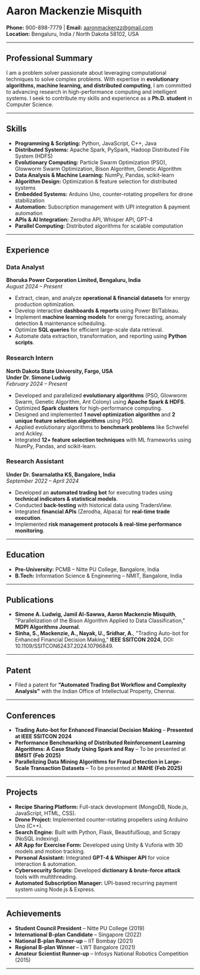 # Aaron Mackenzie Misquith  
**Phone:** 900-898-7779 | **Email:** aaronmackenzz@gmail.com  
**Location:** Bengaluru, India / North Dakota 58102, USA  

---

## **Professional Summary**  
I am a problem solver passionate about leveraging computational techniques to solve complex problems. With expertise in **evolutionary algorithms, machine learning, and distributed computing**, I am committed to advancing research in high-performance computing and intelligent systems. I seek to contribute my skills and experience as a **Ph.D. student** in Computer Science.

---

## **Skills**  
- **Programming & Scripting:** Python, JavaScript, C++, Java  
- **Distributed Systems:** Apache Spark, PySpark, Hadoop Distributed File System (HDFS)  
- **Evolutionary Computing:** Particle Swarm Optimization (PSO), Glowworm Swarm Optimization, Bison Algorithm, Genetic Algorithm  
- **Data Analysis & Machine Learning:** NumPy, Pandas, scikit-learn  
- **Algorithm Design:** Optimization & feature selection for distributed systems  
- **Embedded Systems:** Arduino Uno, counter-rotating propellers for drone stabilization  
- **Automation:** Subscription management with UPI integration & payment automation  
- **APIs & AI Integration:** Zerodha API, Whisper API, GPT-4  
- **Parallel Computing:** Distributed algorithms for scalable computation  

---

## **Experience**  

### **Data Analyst**  
**Bhoruka Power Corporation Limited, Bengaluru, India**  
_August 2024 – Present_  
- Extract, clean, and analyze **operational & financial datasets** for energy production optimization.  
- Develop interactive **dashboards & reports** using Power BI/Tableau.  
- Implement **machine learning models** for energy forecasting, anomaly detection & maintenance scheduling.  
- Optimize **SQL queries** for efficient large-scale data retrieval.  
- Automate data extraction, transformation, and reporting using **Python scripts**.  

### **Research Intern**  
**North Dakota State University, Fargo, USA**  
**Under Dr. Simone Ludwig**  
_February 2024 – Present_  
- Developed and parallelized **evolutionary algorithms** (PSO, Glowworm Swarm, Genetic Algorithm, Ant Colony) using **Apache Spark & HDFS**.  
- Optimized **Spark clusters** for high-performance computing.  
- Designed and implemented **1 novel optimization algorithm** and **2 unique feature selection algorithms** using PSO.  
- Applied evolutionary algorithms to **benchmark problems** like Schwefel and Ackley.  
- Integrated **12+ feature selection techniques** with ML frameworks using NumPy, Pandas, and scikit-learn.  

### **Research Assistant**  
**Under Dr. Swarnalatha KS, Bangalore, India**  
_September 2022 – April 2024_  
- Developed an **automated trading bot** for executing trades using **technical indicators & statistical models**.  
- Conducted **back-testing** with historical data using TradersView.  
- Integrated **financial APIs** (Zerodha, Alpaca) for **real-time trade execution**.  
- Implemented **risk management protocols & real-time performance monitoring**.  

---

## **Education**  
- **Pre-University:** PCMB – Nitte PU College, Bangalore, India  
- **B.Tech:** Information Science & Engineering – NMIT, Bangalore, India  

---

## **Publications**  
- **Simone A. Ludwig, Jamil Al-Sawwa, Aaron Mackenzie Misquith**, "Parallelization of the Bison Algorithm Applied to Data Classification," **MDPI Algorithms Journal**.  
- **Sinha, S., Mackenzie, A., Nayak, U., Sridhar, A.**, "Trading Auto-bot for Enhanced Financial Decision Making," **IEEE SSITCON 2024**, DOI: 10.1109/SSITCON62437.2024.10796849.  

---

## **Patent**  
- Filed a patent for **"Automated Trading Bot Workflow and Complexity Analysis"** with the Indian Office of Intellectual Property, Chennai.  

---

## **Conferences**  
- **Trading Auto-bot for Enhanced Financial Decision Making** – **Presented at IEEE SSITCON 2024**  
- **Performance Benchmarking of Distributed Reinforcement Learning Algorithms: A Case Study Using Spark and Ray** – To be presented at **BMSIT (Feb 2025)**  
- **Parallelizing Data Mining Algorithms for Fraud Detection in Large-Scale Transaction Datasets** – To be presented at **MAHE (Feb 2025)**  

---

## **Projects**  
- **Recipe Sharing Platform:** Full-stack development (MongoDB, Node.js, JavaScript, HTML, CSS).  
- **Drone Project:** Implemented counter-rotating propellers using Arduino Uno (C++).  
- **Search Engine:** Built with Python, Flask, BeautifulSoup, and Scrapy (NoSQL indexing).  
- **AR App for Exercise Form:** Developed using Unity & Vuforia with 3D models and motion tracking.  
- **Personal Assistant:** Integrated **GPT-4 & Whisper API** for voice interaction & automation.  
- **Cybersecurity Scripts:** Developed **dictionary & brute-force attack** tools with multithreading.  
- **Automated Subscription Manager:** UPI-based recurring payment system using Node.js & Express.  

---

## **Achievements**  
- **Student Council President** – Nitte PU College (2019)  
- **International B-plan Candidate** – Singapore (2022)  
- **National B-plan Runner-up** – IIT Bombay (2021)  
- **Regional B-plan Winner** – LWT Bangalore (2021)  
- **Amateur Scientist Runner-up** – Infosys National Robotics Competition (2015)  

---
